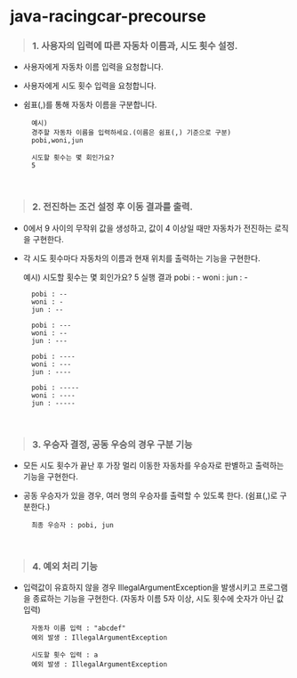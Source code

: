 # java-racingcar-precourse
>  ### 1. 사용자의 입력에 따른 자동차 이름과, 시도 횟수 설정.

* 사용자에게 자동차 이름 입력을 요청합니다.
* 사용자에게 시도 횟수 입력을 요청합니다.
* 쉼표(,)를 통해 자동차 이름을 구분합니다.

        예시)
        경주할 자동차 이름을 입력하세요.(이름은 쉼표(,) 기준으로 구분)
        pobi,woni,jun

        시도할 횟수는 몇 회인가요?
        5

</br>

>  ### 2. 전진하는 조건 설정 후 이동 결과를 출력.

* 0에서 9 사이의 무작위 값을 생성하고, 값이 4 이상일 때만 자동차가 전진하는 로직을 구현한다.
* 각 시도 횟수마다 자동차의 이름과 현재 위치를 출력하는 기능을 구현한다.

  예시)
  시도할 횟수는 몇 회인가요?
  5
  실행 결과
  pobi : -
  woni :
  jun : -

        pobi : --
        woni : -
        jun : --
        
        pobi : ---
        woni : --
        jun : ---
        
        pobi : ----
        woni : ---
        jun : ----
        
        pobi : -----
        woni : ----
        jun : -----

  </br>

>  ### 3. 우승자 결정, 공동 우승의 경우 구분 기능

* 모든 시도 횟수가 끝난 후 가장 멀리 이동한 자동차를 우승자로 판별하고 출력하는 기능을 구현한다.
* 공동 우승자가 있을 경우, 여러 명의 우승자를 출력할 수 있도록 한다. (쉼표(,)로 구분한다.)

        최종 우승자 : pobi, jun

  </br>

>  ### 4. 예외 처리 기능

* 입력값이 유효하지 않을 경우 IllegalArgumentException을 발생시키고 프로그램을 종료하는 기능을 구현한다. (자동차 이름 5자 이상, 시도 횟수에 숫자가 아닌 값 입력)

        자동차 이름 입력 : "abcdef"
        예외 발생 : IllegalArgumentException
        
        시도할 횟수 입력 : a
        예외 발생 : IllegalArgumentException